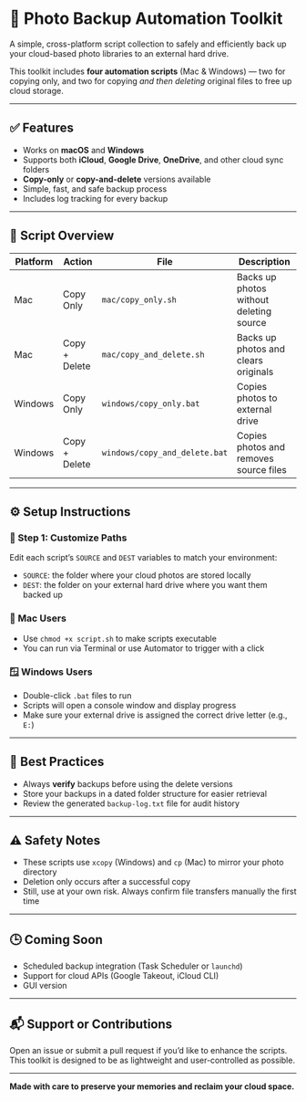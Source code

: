 # 📸 Photo Backup Automation Toolkit

A simple, cross-platform script collection to safely and efficiently back up your cloud-based photo libraries to an external hard drive.

This toolkit includes **four automation scripts** (Mac & Windows) — two for copying only, and two for copying *and then deleting* original files to free up cloud storage.

---

## ✅ Features

- Works on **macOS** and **Windows**
- Supports both **iCloud**, **Google Drive**, **OneDrive**, and other cloud sync folders
- **Copy-only** or **copy-and-delete** versions available
- Simple, fast, and safe backup process
- Includes log tracking for every backup

---

## 📁 Script Overview

| Platform | Action        | File                          | Description                            |
|----------|---------------|-------------------------------|----------------------------------------|
| Mac      | Copy Only     | `mac/copy_only.sh`            | Backs up photos without deleting source |
| Mac      | Copy + Delete | `mac/copy_and_delete.sh`      | Backs up photos and clears originals    |
| Windows  | Copy Only     | `windows/copy_only.bat`       | Copies photos to external drive         |
| Windows  | Copy + Delete | `windows/copy_and_delete.bat` | Copies photos and removes source files |

---

## ⚙️ Setup Instructions

### 🔧 Step 1: Customize Paths

Edit each script’s `SOURCE` and `DEST` variables to match your environment:

- `SOURCE`: the folder where your cloud photos are stored locally  
- `DEST`: the folder on your external hard drive where you want them backed up  

### 🍏 Mac Users

- Use `chmod +x script.sh` to make scripts executable
- You can run via Terminal or use Automator to trigger with a click

### 🪟 Windows Users

- Double-click `.bat` files to run
- Scripts will open a console window and display progress
- Make sure your external drive is assigned the correct drive letter (e.g., `E:`)

---

## 🧠 Best Practices

- Always **verify** backups before using the delete versions
- Store your backups in a dated folder structure for easier retrieval
- Review the generated `backup-log.txt` file for audit history

---

## ⚠️ Safety Notes

- These scripts use `xcopy` (Windows) and `cp` (Mac) to mirror your photo directory  
- Deletion only occurs after a successful copy  
- Still, use at your own risk. Always confirm file transfers manually the first time

---

## 🕒 Coming Soon

- Scheduled backup integration (Task Scheduler or `launchd`)
- Support for cloud APIs (Google Takeout, iCloud CLI)
- GUI version

---

## 📬 Support or Contributions

Open an issue or submit a pull request if you’d like to enhance the scripts. This toolkit is designed to be as lightweight and user-controlled as possible.

---

**Made with care to preserve your memories and reclaim your cloud space.**


